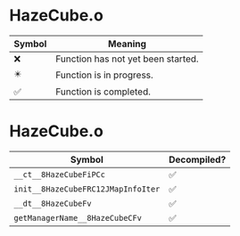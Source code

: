 # HazeCube.o
| Symbol | Meaning 
| ------------- | ------------- 
| :x: | Function has not yet been started. 
| :eight_pointed_black_star: | Function is in progress. 
| :white_check_mark: | Function is completed. 


# HazeCube.o
| Symbol | Decompiled? |
| ------------- | ------------- |
| `__ct__8HazeCubeFiPCc` | :white_check_mark: |
| `init__8HazeCubeFRC12JMapInfoIter` | :white_check_mark: |
| `__dt__8HazeCubeFv` | :white_check_mark: |
| `getManagerName__8HazeCubeCFv` | :white_check_mark: |
